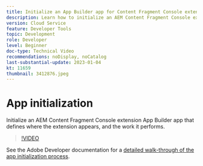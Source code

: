 ```yaml
---
title: Initialize an App Builder app for Content Fragment Console extensibility
description: Learn how to initialize an AEM Content Fragment Console extension App Builder app that defines where the extension appears, and the work it performs.
version: Cloud Service
feature: Developer Tools
topic: Development
role: Developer
level: Beginner
doc-type: Technical Video
recommendations: noDisplay, noCatalog
last-substantial-update: 2023-01-04
kt: 11659
thumbnail: 3412876.jpeg
---
```


# App initialization

Initialize an AEM Content Fragment Console extension App Builder app that defines where the extension appears, and the work it performs.

>[!VIDEO](https://video.tv.adobe.com/v/3412876/?quality=12&learn=on)

See the Adobe Developer documentation for a [detailed walk-through of the app initialization process](https://developer.adobe.com/uix/docs/services/aem-cf-console-admin/code-generation/#launch-code-generation-during-project-initialization).
